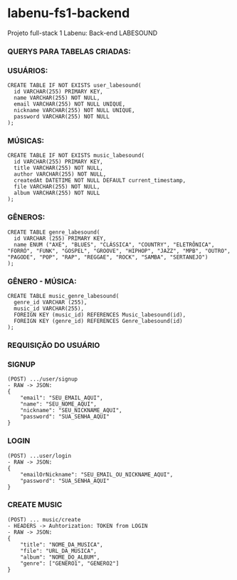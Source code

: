 # labenu-fs1-backend
Projeto full-stack 1 Labenu: Back-end LABESOUND

### QUERYS PARA TABELAS CRIADAS:
### USUÁRIOS:
```
CREATE TABLE IF NOT EXISTS user_labesound(
  id VARCHAR(255) PRIMARY KEY,
  name VARCHAR(255) NOT NULL,
  email VARCHAR(255) NOT NULL UNIQUE,
  nickname VARCHAR(255) NOT NULL UNIQUE,
  password VARCHAR(255) NOT NULL
);
```
### MÚSICAS:
```
CREATE TABLE IF NOT EXISTS music_labesound(
  id VARCHAR(255) PRIMARY KEY,
  title VARCHAR(255) NOT NULL,
  author VARCHAR(255) NOT NULL,
  createdAt DATETIME NOT NULL DEFAULT current_timestamp,
  file VARCHAR(255) NOT NULL,
  album VARCHAR(255) NOT NULL
);
```
### GÊNEROS:
```
CREATE TABLE genre_labesound(
  id VARCHAR (255) PRIMARY KEY,
  name ENUM ("AXÉ", "BLUES", "CLÁSSICA", "COUNTRY", "ELETRÔNICA", "FORRÓ", "FUNK", "GOSPEL", "GROOVE", "HIPHOP", "JAZZ", "MPB", "OUTRO", "PAGODE", "POP", "RAP", "REGGAE", "ROCK", "SAMBA", "SERTANEJO")
);
```
### GÊNERO - MÚSICA:
```
CREATE TABLE music_genre_labesound(
  genre_id VARCHAR (255),
  music_id VARCHAR(255),    
  FOREIGN KEY (music_id) REFERENCES Music_labesound(id),
  FOREIGN KEY (genre_id) REFERENCES Genre_labesound(id)    
);
```
### REQUISIÇÃO DO USUÁRIO
### SIGNUP
```
(POST) .../user/signup
- RAW -> JSON:
{
    "email": "SEU_EMAIL_AQUI",
    "name": "SEU_NOME_AQUI",
    "nickname": "SEU_NICKNAME_AQUI",
    "password": "SUA_SENHA_AQUI"
}
```
### LOGIN
```
(POST) ...user/login
- RAW -> JSON:
{
    "emailOrNickname": "SEU_EMAIL_OU_NICKNAME_AQUI",
    "password": "SUA_SENHA_AQUI"
}
```
### CREATE MUSIC
```
(POST) ... music/create
- HEADERS -> Auhtorization: TOKEN from LOGIN
- RAW -> JSON:
{
    "title": "NOME_DA_MUSICA",
    "file": "URL_DA_MUSICA",
    "album": "NOME_DO_ALBUM",
    "genre": ["GENERO1", "GENERO2"]
}
```
